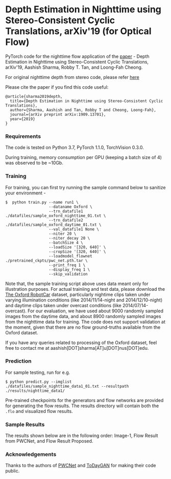 # Depth Estimation in Nighttime using Stereo-Consistent Cyclic Translations, arXiv'19 (for Optical Flow)
PyTorch code for the nighttime flow application of the [paper](https://arxiv.org/abs/1909.13701) - Depth Estimation in Nighttime using Stereo-Consistent Cyclic Translations, arXiv'19, Aashish Sharma, Robby T. Tan, and Loong-Fah Cheong. 

For original nighttime depth from stereo code, please refer [here](https://github.com/aasharma90/NighttimeDepthandFlow/tree/master/CycleStereoGAN_NighttimeDepth)

Please cite the paper if you find this code useful:
```
@article{sharma2019depth,
  title={Depth Estimation in Nighttime using Stereo-Consistent Cyclic Translations},
  author={Sharma, Aashish and Tan, Robby T and Cheong, Loong-Fah},
  journal={arXiv preprint arXiv:1909.13701},
  year={2019}
}
```
### Requirements
The code is tested on Python 3.7, PyTorch 1.1.0, TorchVision 0.3.0. 

During training, memory consumption per GPU (keeping a batch size of 4) was observed to be ~10Gb. 

### Training
For training, you can first try running the sample command below to sanitize your environment -
```
$  python train.py --name run1 \
                   --dataname Oxford \
                   --trn_datafile1 ./datafiles/sample_oxford_nighttime_01.txt \
                   --trn_datafile2 ./datafiles/sample_oxford_daytime_01.txt \
                   --val_datafile1 None \
                   --niter 20 \
                   --niter_decay 20 \
                   --batchSize 4 \
                   --loadSize '[320, 640]' \
                   --cropSize '[320, 640]' \
                   --loadmodel_flownet ./pretrained_ckpts/pwc_net.pth.tar \
                   --print_freq 1 \
                   --display_freq 1 \
                   --skip_validation
```
Note that, the sample training script above uses data meant only for illustration purposes. For actual trainiing and test data, please download the [The Oxford RobotCar](https://robotcar-dataset.robots.ox.ac.uk/datasets/) dataset, particularly nightime clips taken under varying illumination conditions (like 2014/11/14-night and 2014/12/10-night) and daytime clips taken under overcast conditions (like 2014/07/14-overcast). For our evaluation, we have used about 9000 randomly sampled images from the daytime data, and about 8900 randomly sampled images from the nighttime data for training. The code does not support validation at the moment, given that there are no flow ground-truths available from the Oxford dataset.

If you have any queries related to processing of the Oxford dataset, feel free to contact me at aashish[DOT]sharma[AT]u[DOT]nus[DOT]edu. 

### Prediction
For sample testing, run for e.g. 
```
$ python predict.py --imglist ./datafiles/sample_nighttime_data1_01.txt --resultpath ./results/nighttime_data1/
```
Pre-trained checkpoints for the generators and flow networks are provided for generating the flow results. The results directory will contain both the `.flo` and visualized flow results. 

### Sample Results
The results shown below are in the following order: Image-1, Flow Result from PWCNet, and Flow Result Proposed. 

  
### Acknowledgements 
Thanks to the authors of [PWCNet](https://github.com/NVlabs/PWC-Net/tree/master/PyTorch) and [ToDayGAN](https://github.com/AAnoosheh/ToDayGAN) for making their code public. 
